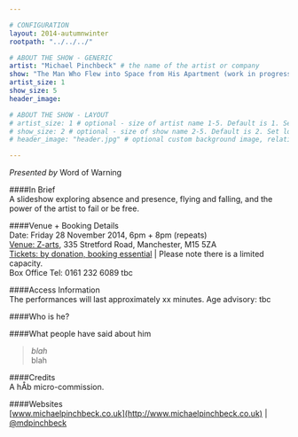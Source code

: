 ```yaml
---

# CONFIGURATION
layout: 2014-autumnwinter
rootpath: "../../../"

# ABOUT THE SHOW - GENERIC
artist: "Michael Pinchbeck" # the name of the artist or company
show: "The Man Who Flew into Space from His Apartment (work in progress)" # the name of the show
artist_size: 1
show_size: 5
header_image:

# ABOUT THE SHOW - LAYOUT
# artist_size: 1 # optional - size of artist name 1-5. Default is 1. Set longer names to lower values
# show_size: 2 # optional - size of show name 2-5. Default is 2. Set longer names to lower values
# header_image: "header.jpg" # optional custom background image, relative to current page

---
```

*Presented by* Word of Warning        
           
####In Brief     
A slideshow exploring absence and presence, flying and falling, and the power of the artist to fail or be free.          
          
####Venue + Booking Details    
Date: Friday 28 November 2014, 6pm + 8pm (repeats)   
[Venue: Z-arts](http://www.z-arts.org/about-us/getting-here/), 335 Stretford Road, Manchester, M15 5ZA    
[Tickets: by donation, booking essential](http://) | Please note there is a limited capacity.            
Box Office Tel: 0161 232 6089 tbc  
        
####Access Information      
The performances will last approximately xx minutes. Age advisory: tbc      

####Who is he?    

####What people have said about him    
>*blah*<br>blah    
        
####Credits    
A hÅb micro-commission.            
            
####Websites    
[www.michaelpinchbeck.co.uk](http://www.michaelpinchbeck.co.uk) | [@mdpinchbeck](http://twitter.com/mdpinchbeck)
